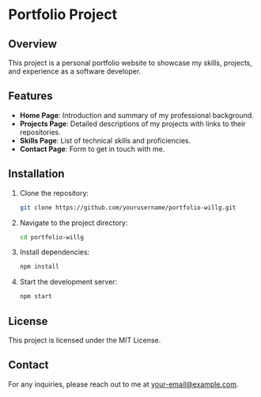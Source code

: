 # Portfolio Project

## Overview
This project is a personal portfolio website to showcase my skills, projects, and experience as a software developer.

## Features
- **Home Page**: Introduction and summary of my professional background.
- **Projects Page**: Detailed descriptions of my projects with links to their repositories.
- **Skills Page**: List of technical skills and proficiencies.
- **Contact Page**: Form to get in touch with me.

## Installation
1. Clone the repository:
    ```bash
    git clone https://github.com/yourusername/portfolio-willg.git
    ```
2. Navigate to the project directory:
    ```bash
    cd portfolio-willg
    ```
3. Install dependencies:
    ```bash
    npm install
    ```
4. Start the development server:
    ```bash
    npm start
    ```

## License
This project is licensed under the MIT License.

## Contact
For any inquiries, please reach out to me at [your-email@example.com](mailto:your-email@example.com).